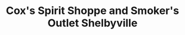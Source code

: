 ---
title: "Cox's Spirit Shoppe and Smoker's Outlet Shelbyville"
url: /shelbyville/coxs-spirit-shoppe-and-smokers-outlet-shelbyville/
shop: alcohol
---